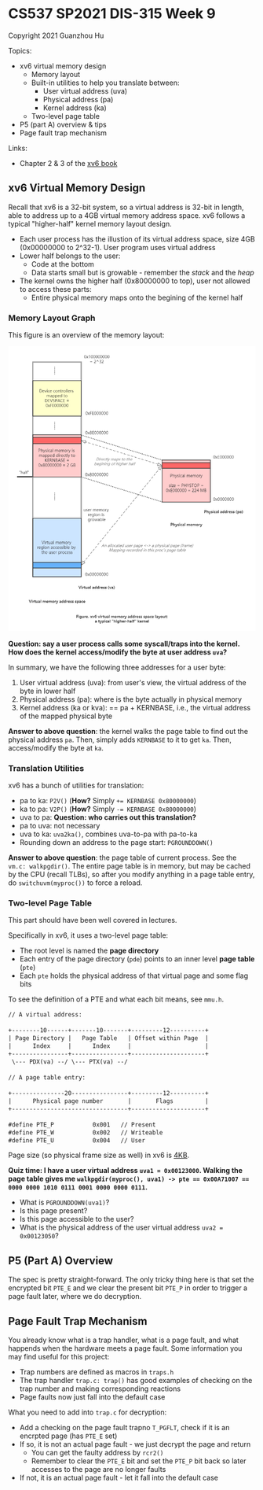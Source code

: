 # CS537 SP2021 DIS-315 Week 9

Copyright 2021 Guanzhou Hu

Topics:

- xv6 virtual memory design
    - Memory layout
    - Built-in utilities to help you translate between:
        - User virtual address (uva)
        - Physical address (pa)
        - Kernel address (ka)
    - Two-level page table
- P5 (part A) overview & tips
- Page fault trap mechanism

Links:

- Chapter 2 & 3 of the [xv6 book](https://pdos.csail.mit.edu/6.828/2018/xv6/book-rev11.pdf)

## xv6 Virtual Memory Design

Recall that xv6 is a 32-bit system, so a virtual address is 32-bit in length, able to address up to a 4GB virtual memory address space. xv6 follows a typical "higher-half" kernel memory layout design.

- Each user process has the illustion of its virtual address space, size 4GB (0x00000000 to 2^32-1). User program uses virtual address
- Lower half belongs to the user:
    - Code at the bottom
    - Data starts small but is growable - remember the *stack* and the *heap*
- The kernel owns the higher half (0x80000000 to top), user not allowed to access these parts:
    - Entire physical memory maps onto the begining of the kernel half

### Memory Layout Graph

This figure is an overview of the memory layout:

![VMLayout](higher-half-kernel-vm-layout.png)

**Question: say a user process calls some syscall/traps into the kernel. How does the kernel access/modify the byte at user address `uva`?**

In summary, we have the following three addresses for a user byte:

1. User virtual address (uva): from user's view, the virtual address of the byte in lower half
2. Physical address (pa): where is the byte actually in physical memory
3. Kernel address (ka or kva): == pa + KERNBASE, i.e., the virtual address of the mapped physical byte

**Answer to above question**: the kernel walks the page table to find out the physical address `pa`. Then, simply adds `KERNBASE` to it to get `ka`. Then, access/modify the byte at `ka`.

### Translation Utilities

xv6 has a bunch of utilities for translation:

- pa to ka: `P2V()` (**How?**  Simply `+= KERNBASE 0x80000000`)
- ka to pa: `V2P()` (**How?**  Simply `-= KERNBASE 0x80000000`)
- uva to pa: **Question: who carries out this translation?**
- pa to uva: not necessary
- uva to ka: `uva2ka()`, combines uva-to-pa with pa-to-ka
- Rounding down an address to the page start: `PGROUNDDOWN()`

**Answer to above question**: the page table of current process. See the `vm.c: walkpgdir()`. The entire page table is in memory, but may be cached by the CPU (recall TLBs), so after you modify anything in a page table entry, do `switchuvm(myproc())` to force a reload.

### Two-level Page Table

This part should have been well covered in lectures.

Specifically in xv6, it uses a two-level page table:

- The root level is named the **page directory**
- Each entry of the page directory (`pde`) points to an inner level **page table** (`pte`)
- Each `pte` holds the physical address of that virtual page and some flag bits

To see the definition of a PTE and what each bit means, see `mmu.h`.

```text
// A virtual address:

+--------10------+-------10-------+---------12----------+
| Page Directory |   Page Table   | Offset within Page  |
|      Index     |      Index     |                     |
+----------------+----------------+---------------------+
 \--- PDX(va) --/ \--- PTX(va) --/

// A page table entry:

+---------------20----------------+---------12----------+
|      Physical page number       |       Flags         |
+---------------------------------+---------------------+

#define PTE_P           0x001   // Present
#define PTE_W           0x002   // Writeable
#define PTE_U           0x004   // User
```

Page size (so physical frame size as well) in xv6 is <ins>4KB</ins>.

**Quiz time: I have a user virtual address `uva1 = 0x00123000`. Walking the page table gives me `walkpgdir(myproc(), uva1) -> pte == 0x00A71007 == 0000 0000 1010 0111 0001 0000 0000 0111`.**

- What is `PGROUNDDOWN(uva1)`?
- Is this page present?
- Is this page accessible to the user?
- What is the physical address of the user virtual address `uva2 = 0x00123050`?

## P5 (Part A) Overview

The spec is pretty straight-forward. The only tricky thing here is that set the encrypted bit `PTE_E` and we clear the present bit `PTE_P` in order to trigger a page fault later, where we do decryption.

## Page Fault Trap Mechanism

You already know what is a trap handler, what is a page fault, and what happends when the hardware meets a page fault. Some information you may find useful for this project:

- Trap numbers are defined as macros in `traps.h`
- The trap handler `trap.c: trap()` has good examples of checking on the trap number and making corresponding reactions
- Page faults now just fall into the default case

What you need to add into `trap.c` for decryption:

- Add a checking on the page fault trapno `T_PGFLT`, check if it is an encrpted page (has `PTE_E` set)
- If so, it is not an actual page fault - we just decrypt the page and return
    - You can get the faulty address by `rcr2()`
    - Remember to clear the `PTE_E` bit and set the `PTE_P` bit back so later accesses to the page are no longer faults
- If not, it is an actual page fault - let it fall into the default case
